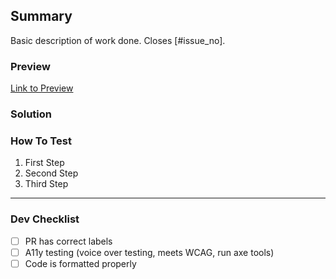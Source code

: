 ## Summary

Basic description of work done. Closes [#issue_no].

### Preview

[Link to Preview]()

<!--
⚠️ Significant visual changes require submitting previous design to wayback machine.
-->

### Solution

### How To Test

1. First Step
2. Second Step
3. Third Step

---

### Dev Checklist

- [ ] PR has correct labels
- [ ] A11y testing (voice over testing, meets WCAG, run axe tools)
- [ ] Code is formatted properly
